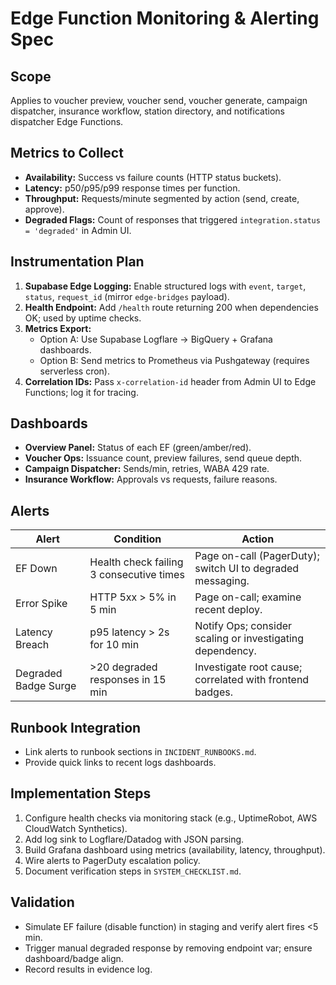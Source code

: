 # Edge Function Monitoring & Alerting Spec

## Scope

Applies to voucher preview, voucher send, voucher generate, campaign dispatcher,
insurance workflow, station directory, and notifications dispatcher Edge
Functions.

## Metrics to Collect

- **Availability:** Success vs failure counts (HTTP status buckets).
- **Latency:** p50/p95/p99 response times per function.
- **Throughput:** Requests/minute segmented by action (send, create, approve).
- **Degraded Flags:** Count of responses that triggered
  `integration.status = 'degraded'` in Admin UI.

## Instrumentation Plan

1. **Supabase Edge Logging:** Enable structured logs with `event`, `target`,
   `status`, `request_id` (mirror `edge-bridges` payload).
2. **Health Endpoint:** Add `/health` route returning 200 when dependencies OK;
   used by uptime checks.
3. **Metrics Export:**
   - Option A: Use Supabase Logflare → BigQuery + Grafana dashboards.
   - Option B: Send metrics to Prometheus via Pushgateway (requires serverless
     cron).
4. **Correlation IDs:** Pass `x-correlation-id` header from Admin UI to Edge
   Functions; log it for tracing.

## Dashboards

- **Overview Panel:** Status of each EF (green/amber/red).
- **Voucher Ops:** Issuance count, preview failures, send queue depth.
- **Campaign Dispatcher:** Sends/min, retries, WABA 429 rate.
- **Insurance Workflow:** Approvals vs requests, failure reasons.

## Alerts

| Alert                | Condition                                | Action                                                     |
| -------------------- | ---------------------------------------- | ---------------------------------------------------------- |
| EF Down              | Health check failing 3 consecutive times | Page on-call (PagerDuty); switch UI to degraded messaging. |
| Error Spike          | HTTP 5xx > 5% in 5 min                   | Page on-call; examine recent deploy.                       |
| Latency Breach       | p95 latency > 2s for 10 min              | Notify Ops; consider scaling or investigating dependency.  |
| Degraded Badge Surge | >20 degraded responses in 15 min         | Investigate root cause; correlated with frontend badges.   |

## Runbook Integration

- Link alerts to runbook sections in `INCIDENT_RUNBOOKS.md`.
- Provide quick links to recent logs dashboards.

## Implementation Steps

1. Configure health checks via monitoring stack (e.g., UptimeRobot, AWS
   CloudWatch Synthetics).
2. Add log sink to Logflare/Datadog with JSON parsing.
3. Build Grafana dashboard using metrics (availability, latency, throughput).
4. Wire alerts to PagerDuty escalation policy.
5. Document verification steps in `SYSTEM_CHECKLIST.md`.

## Validation

- Simulate EF failure (disable function) in staging and verify alert fires <5
  min.
- Trigger manual degraded response by removing endpoint var; ensure
  dashboard/badge align.
- Record results in evidence log.

